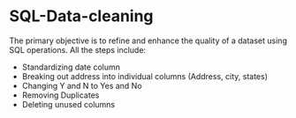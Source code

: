 # SQL-Data-cleaning
The primary objective is to refine and enhance the quality of a dataset using SQL operations. All the steps include:
- Standardizing date column
- Breaking out address into individual columns (Address, city, states)
- Changing Y and N to Yes and No
- Removing Duplicates
- Deleting unused columns
